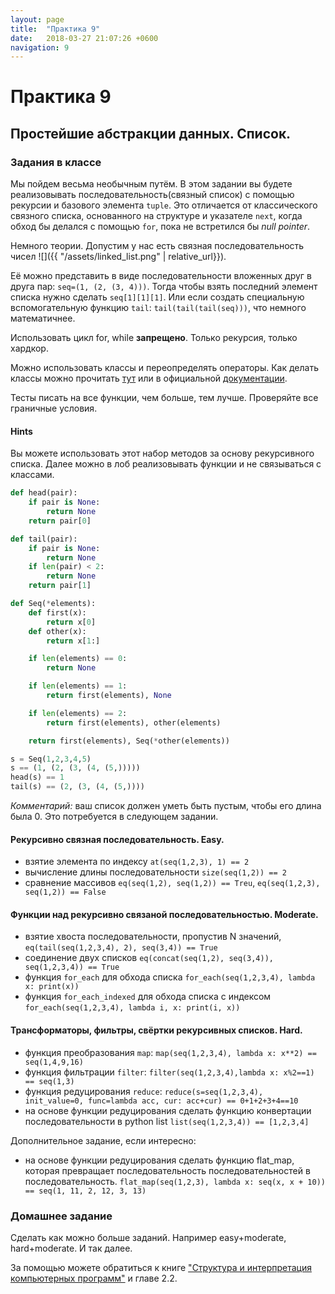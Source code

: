 ```yaml
---
layout: page
title:  "Практика 9"
date:   2018-03-27 21:07:26 +0600
navigation: 9
---
```


# Практика 9

## Простейшие абстракции данных. Список.

### Задания в классе

Мы пойдем весьма необычным путём. В этом задании вы будете реализовывать последовательность(связный список) с помощью рекурсии и базового элемента `tuple`. Это отличается от классического связного списка, основанного на структуре и указателе `next`, когда обход бы делался с помощью `for`, пока не встретился бы _null pointer_.

Немного теории. Допустим у нас есть связная последовательность чисел ![]({{ "/assets/linked_list.png" | relative_url}}).

Её можно представить в виде последовательности вложенных друг в друга пар: `seq=(1, (2, (3, 4)))`. Тогда чтобы взять последний элемент списка нужно сделать `seq[1][1][1]`. Или если создать специальную вспомогательную функцию `tail`: `tail(tail(tail(seq)))`, что немного математичнее.

Использовать цикл for, while **запрещено**. Только рекурсия, только хардкор.

Можно использовать классы и переопределять операторы. Как делать классы можно прочитать [тут](https://learnxinyminutes.com/docs/ru-ru/python3-ru/) или в официальной [документации](https://docs.python.org/3/tutorial/classes.html).

Тесты писать на все функции, чем больше, тем лучше. Проверяйте все граничные условия.

#### Hints

Вы можете использовать этот набор методов за основу рекурсивного списка. Далее можно в лоб реализовывать функции и не связываться с классами.

```python
def head(pair):
    if pair is None:
        return None
    return pair[0]

def tail(pair):
    if pair is None:
        return None
    if len(pair) < 2:
        return None
    return pair[1]

def Seq(*elements):
    def first(x):
        return x[0]
    def other(x):
        return x[1:]

    if len(elements) == 0:
        return None

    if len(elements) == 1:
        return first(elements), None

    if len(elements) == 2:
        return first(elements), other(elements)

    return first(elements), Seq(*other(elements))

s = Seq(1,2,3,4,5)
s == (1, (2, (3, (4, (5,)))))
head(s) == 1
tail(s) == (2, (3, (4, (5,))))
```

_Комментарий:_ ваш список должен уметь быть пустым, чтобы его длина была 0. Это потребуется в следующем задании.

#### Рекурсивно связная последовательность. Easy.

- взятие элемента по индексу `at(seq(1,2,3), 1) == 2`
- вычисление длины последовательности `size(seq(1,2)) == 2`
- сравнение массивов `eq(seq(1,2), seq(1,2)) == Treu`, `eq(seq(1,2,3), seq(1,2)) == False`

#### Функции над рекурсивно связаной последовательностью. Moderate.

- взятие хвоста последовательности, пропустив N значений, `eq(tail(seq(1,2,3,4), 2), seq(3,4)) == True`
- соединение двух списков `eq(concat(seq(1,2), seq(3,4)), seq(1,2,3,4)) == True`
- функция `for_each` для обхода списка `for_each(seq(1,2,3,4), lambda x: print(x))`
- функция `for_each_indexed` для обхода списка с индексом `for_each(seq(1,2,3,4), lambda i, x: print(i, x))`

#### Трансформаторы, фильтры, свёртки рекурсивных списков. Hard.

- функция преобразования `map`: `map(seq(1,2,3,4), lambda x: x**2) == seq(1,4,9,16)`
- функция фильтрации `filter`: `filter(seq(1,2,3,4),lambda x: x%2==1) == seq(1,3)`
- функция редуцирования `reduce`: `reduce(s=seq(1,2,3,4), init_value=0, func=lambda acc, cur: acc+cur) == 0+1+2+3+4==10`
- на основе функции редуцирования сделать функцию конвертации последовательности в python list `list(seq(1,2,3,4)) == [1,2,3,4]`

Дополнительное задание, если интересно:

- на основе функции редуцирования сделать функцию flat_map, которая превращает последовательность последовательностей в последовательность. `flat_map(seq(1,2,3), lambda x: seq(x, x + 10)) == seq(1, 11, 2, 12, 3, 13)`

### Домашнее задание

Сделать как можно больше заданий. Например easy+moderate, hard+moderate. И так далее.

За помощью можете обратиться к книге ["Структура и интерпретация компьютерных программ"](http://newstar.rinet.ru/~goga/sicp/sicp.pdf) и главе 2.2.
